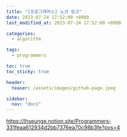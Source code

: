 ```yaml
---
title: "[프로그래머스] 노션 링크"
date: 2023-07-24 17:52:00 +0900
last_modified_at: 2023-07-24 17:52:00 +0900

categories:
  - algorithm

tags: 
  - programmers

toc: true
toc_sticky: true

header: 
  teaser: /assets/images/github-page.jpeg

sidebar:
  nav: "docs"
---
```


https://lhseunge.notion.site/Programmers-331feaa612934d2bb7376ea70c98b3fe?pvs=4
